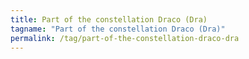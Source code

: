 ```yaml
---
title: Part of the constellation Draco (Dra)
tagname: "Part of the constellation Draco (Dra)"
permalink: /tag/part-of-the-constellation-draco-dra
---
```

